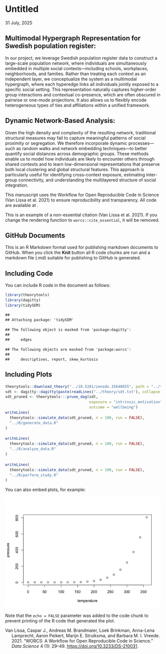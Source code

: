 Untitled
================
31 July, 2025

## Multimodal Hypergraph Representation for Swedish population register:

In our project, we leverage Swedish population register data to
construct a large-scale population network, where individuals are
simultaneously embedded in multiple social contexts—including schools,
workplaces, neighborhoods, and families. Rather than treating each
context as an independent layer, we conceptualize the system as a
multimodal hypergraph, where each hyperedge links all individuals
jointly exposed to a specific social setting. This representation
naturally captures higher-order group interactions and contextual
co-presence, which are often obscured in pairwise or one-mode
projections. It also allows us to flexibly encode heterogeneous types of
ties and affiliations within a unified framework.

## Dynamic Network-Based Analysis:

Given the high density and complexity of the resulting network,
traditional structural measures may fail to capture meaningful patterns
of social proximity or segregation. We therefore incorporate dynamic
processes—such as random walks and network embedding techniques—to
better quantify social distances across demographic groups. These
methods enable us to model how individuals are likely to encounter
others through shared contexts and to learn low-dimensional
representations that preserve both local clustering and global
structural features. This approach is particularly useful for
identifying cross-context exposure, estimating inter-group connectivity,
and understanding the multilayered structure of social integration.

This manuscript uses the Workflow for Open Reproducible Code in Science
(Van Lissa et al. 2021) to ensure reproducibility and transparency. All
code <!--and data--> are available at <SocDistRW>.

This is an example of a non-essential citation (Van Lissa et al. 2021).
If you change the rendering function to `worcs::cite_essential`, it will
be removed.

<!--The function below inserts a notification if the manuscript is knit using synthetic data. Make sure to insert it after load_data().-->

## GitHub Documents

This is an R Markdown format used for publishing markdown documents to
GitHub. When you click the **Knit** button all R code chunks are run and
a markdown file (.md) suitable for publishing to GitHub is generated.

## Including Code

You can include R code in the document as follows:

``` r
library(theorytools)
library(dagitty)
library(tidySEM)
```

    ## 
    ## Attaching package: 'tidySEM'

    ## The following object is masked from 'package:dagitty':
    ## 
    ##     edges

    ## The following objects are masked from 'package:worcs':
    ## 
    ##     descriptives, report, skew_kurtosis

## Including Plots

``` r
theorytools::download_theory("../10.5281/zenodo.15648655", path = "../theory")
sdt <- dagitty::dagitty(paste(readLines("../theory/sdt.txt"), collapse = "\n"))
sdt_pruned <- theorytools:::prune_dag(sdt,
                                      exposure = "intrinsic_motivation",
                                      outcome = "wellbeing")
writeLines(
  theorytools::simulate_data(sdt_pruned, n = 100, run = FALSE),
  "../R/generate_data.R"
)

writeLines(
  theorytools::simulate_data(sdt_pruned, n = 100, run = FALSE),
  "../R/analyze_data.R"
)

writeLines(
  theorytools::simulate_data(sdt_pruned, n = 100, run = FALSE),
  "../R/perform_study.R"
)
```

You can also embed plots, for example:

![](manuscript_files/figure-gfm/pressure-1.png)<!-- -->

Note that the `echo = FALSE` parameter was added to the code chunk to
prevent printing of the R code that generated the plot.

<div id="refs" class="references csl-bib-body hanging-indent"
entry-spacing="0">

<div id="ref-vanlissaWORCSWorkflowOpen2021" class="csl-entry">

Van Lissa, Caspar J., Andreas M. Brandmaier, Loek Brinkman, Anna-Lena
Lamprecht, Aaron Peikert, Marijn E. Struiksma, and Barbara M. I. Vreede.
2021. “WORCS: A Workflow for Open Reproducible Code in Science.” *Data
Science* 4 (1): 29–49. <https://doi.org/10.3233/DS-210031>.

</div>

</div>

